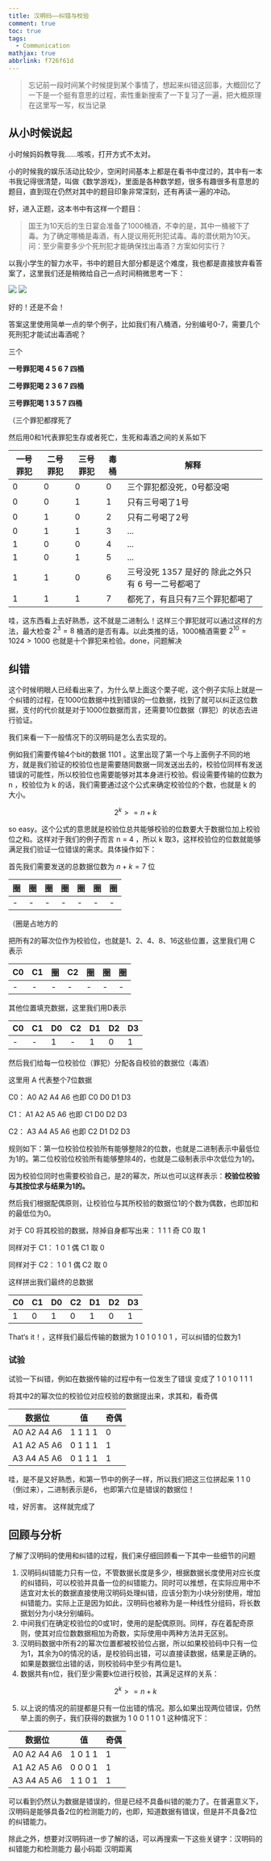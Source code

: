 ```yaml
---
title: 汉明码——纠错与校验
comment: true
toc: true
tags:
  - Communication
mathjax: true
abbrlink: f726f61d
---
```


> 忘记前一段时间某个时候提到某个事情了，想起来纠错这回事，大概回忆了一下是一个挺有意思的过程，索性重新搜索了一下复习了一遍，把大概原理在这里写一写，权当记录

## 从小时候说起

小时候妈妈教导我……咳咳，打开方式不太对。

小的时候我的娱乐活动比较少，空闲时间基本上都是在看书中度过的，其中有一本书我记得很清楚，叫做《数学游戏》，里面是各种数学题，很多有趣很多有意思的题目，直到现在仍然对其中的题目印象非常深刻，还有再读一遍的冲动。

好，进入正题，这本书中有这样一个题目：

> 国王为10天后的生日宴会准备了1000桶酒，不幸的是，其中一桶被下了毒。为了确定哪桶是毒酒，有人提议用死刑犯试毒。毒的潜伏期为10天。问：至少需要多少个死刑犯才能确保找出毒酒？方案如何实行？

以我小学生的智力水平，书中的题目大部分都是这个难度，我也都是直接放弃看答案了，这里我们还是稍微给自己一点时间稍微思考一下：
<!-- more -->
![](14642488356727964.jpg)
![](14642488357089277.jpg)

好的！还是不会！

答案这里使用简单一点的举个例子，比如我们有八桶酒，分别编号0-7，需要几个死刑犯才能试出毒酒呢？

三个

**一号罪犯喝  4 5 6 7 四桶**

**二号罪犯喝  2 3 6 7 四桶**

**三号罪犯喝  1 3 5 7 四桶**

（三个罪犯都撑死了

然后用0和1代表罪犯生存或者死亡，生死和毒酒之间的关系如下


一号罪犯 | 二号罪犯 | 三号罪犯 | 毒桶 | 解释
---|---|---|---|---
0 | 0 | 0 | 0 | 三个罪犯都没死，0号都没喝
0 | 0 | 1 | 1 | 只有三号喝了1号
0 | 1 | 0 | 2 | 只有二号喝了2号
0 | 1 | 1 | 3 | ...
1 | 0 | 0 | 4 | ...
1 | 0 | 1 | 5 | ...
1 | 1 | 0 | 6 | 三号没死 1357 是好的 除此之外只有 6 号一二号都喝了
1 | 1 | 1 | 7 | 都死了，有且只有7三个罪犯都喝了

哇，这东西看上去好熟悉，这不就是二进制么！这样三个罪犯就可以通过这样的方法，最大检查 $2^3 = 8$ 桶酒的是否有毒。以此类推的话，1000桶酒需要 $2^{10} = 1024 > 1000$ 也就是十个罪犯来检验。done，问题解决

## 纠错

这个时候明眼人已经看出来了，为什么举上面这个栗子呢，这个例子实际上就是一个纠错的过程，在1000位数据中找到错误的一位数据，找到了就可以纠正这位数据，支付的代价就是对于1000位数据而言，还需要10位数据（罪犯）的状态去进行验证。

我们来看一下一般情况下的汉明码是怎么去实现的。

例如我们需要传输4个bit的数据 1101 。这里出现了第一个与上面例子不同的地方，就是我们验证的校验位也是需要随同数据一同发送出去的，校验位同样有发送错误的可能性，所以校验位也需要能够对其本身进行校验。假设需要传输的位数为 n ，校验位为 k 的话，我们需要通过这个公式来确定校验位的个数，也就是 k 的大小。

$$ 2^k >= n+k $$

so easy。这个公式的意思就是校验位总共能够校验的位数要大于数据位加上校验位之和。这样对于我们的例子而言 n = 4 ，所以 k 取3，这样校验位的位数就能够满足我们验证一位错误的需求。具体操作如下：

首先我们需要发送的总数据位数为 $n + k = 7$ 位


圈|圈|圈|圈|圈|圈|圈
---|---|---|---|---|---|---
 - | - | - | - | - | - | - 

 （圈是占地方的

把所有2的幂次位作为校验位，也就是1、2、4、8、16这些位置，这里我们用 C 表示

C0|C1|圈|C2|圈|圈|圈
---|---|---|---|---|---|---
 - | - | - | - | - | - | - 

其他位置填充数据，这里我们用D表示

C0 | C1 | D0 | C2 | D1 | D2 | D3
---|---|---|---|---|---|---
 - | - | 1 | - | 1 | 0 | 1

然后我们给每一位校验位（罪犯）分配各自校验的数据位（毒酒）

这里用 A 代表整个7位数据

C0： A0  A2  A4  A6   也即  C0 D0 D1 D3

C1： A1  A2  A5  A6   也即  C1 D0 D2 D3

C2： A3  A4  A5  A6   也即  C2 D1 D2 D3

规则如下：第一位校验位校验所有能够整除2的位数，也就是二进制表示中最低位为1的。第二位校验位校验所有能够整除4的，也就是二级制表示中次低位为1的。

因为校验位同时也需要校验自己，是2的幂次，所以也可以这样表示：**校验位校验与其按位求与结果为1的。**

然后我们根据配偶原则，让校验位与其所校验的数据位1的个数为偶数，也即加和的最低位为0。

对于 C0 将其校验的数据，除掉自身都写出来： 1 1 1 奇 C0 取 1

同样对于 C1： 1 0 1 偶 C1 取 0

同样对于 C2： 1 0 1 偶 C2 取 0

这样拼出我们最终的总数据

C0|C1|D0|C2|D1|D2|D3
---|---|---|---|---|---|---
 1 | 0 | 1 | 0 | 1 | 0 | 1

That‘s it！，这样我们最后传输的数据为 1 0 1 0 1 0 1 ，可以纠错的位数为1

### 试验

试验一下纠错，例如在数据传输的过程中有一位发生了错误  变成了  1 0 1 0 1 1 1

将其中2的幂次位的校验位对应校验的数据提出来，求其和，看奇偶

数据位|值|奇偶
---|---|---
A0 A2 A4 A6 | 1 1 1 1 | 0
A1 A2 A5 A6 | 0 1 1 1 | 1
A3 A4 A5 A6 | 0 1 1 1 | 1

哇，是不是又好熟悉，和第一节中的例子一样，所以我们把这三位拼起来 1 1 0 （倒过来），二进制表示是6， 也即第六位是错误的数据位！

哇，好厉害。 这样就完成了

## 回顾与分析

了解了汉明码的使用和纠错的过程，我们来仔细回顾看一下其中一些细节的问题

1.  汉明码纠错能力只有一位，不管数据长度是多少，根据数据长度使用对应长度的纠错码，可以校验并具备一位的纠错能力。同时可以推想，在实际应用中不适宜对太长的数据直接使用汉明码处理纠错，应该分割为小块分别使用，增加纠错能力。实际上正是因为如此，汉明码也被称为是一种线性分组码，将长数据划分为小块分别编码。
2.  中间我们在确定校验位的0或1时，使用的是配偶原则。同样，存在着配奇原则，使其对应位数数据相加为奇数，实际使用中两种方法并无区别。
3.  汉明码数据中所有2的幂次位置都被校验位占据，所以如果校验码中只有一位为1，其余为0的情况的话，是校验码出错，可以直接读数据，结果是正确的。如果是数据位出错的话，则校验码中至少有两位是1。
4.  数据共有n位，我们至少需要k位进行校验，其满足这样的关系：


$$ 2^k >= n+k $$

5. 以上说的情况的前提都是只有一位出错的情况。那么如果出现两位错误，仍然举上面的例子，我们获得的数据为 1 0 0 1 1 0 1 这种情况下：

数据位|值|奇偶
---|---|---
A0 A2 A4 A6 | 1 0 1 1 | 1
A1 A2 A5 A6 | 0 0 0 1 | 1
A3 A4 A5 A6 | 1 1 0 1 | 1

可以看到仍然认为数据是错误的，但是已经不具备纠错的能力了。在普遍意义下，汉明码是能够具备2位的检测能力的，也即，知道数据有错误，但是并不具备2位的纠错能力。


除此之外，想要对汉明码进一步了解的话，可以再搜索一下这些关键字：汉明码的纠错能力和检测能力  最小码距  汉明距离
